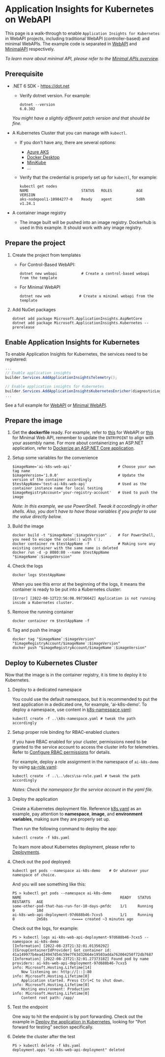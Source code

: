 # Application Insights for Kubernetes on WebAPI

This page is a walk-through to enable `Application Insights for Kubernetes` in WebAPI projects, including traditional WebAPI (controller-based) and minimal WebAPIs. The example code is separated in [WebAPI](./WebAPI/) and [MinimalAPI](./MinimalAPI/) respectively.

_To learn more about minimal API, please refer to the [Minimal APIs overview](https://docs.microsoft.com/en-us/aspnet/core/fundamentals/minimal-apis?view=aspnetcore-6.0)._

## Prerequisite

* .NET 6 SDK - <https://dot.net>
    * Verify dotnet version. For example:
        ```shell
        dotnet --version
        6.0.302
        ```
    _You might have a slightly different patch version and that should be fine._

* A Kubernetes Cluster that you can manage with `kubectl`.
    * If you don't have any, there are several options:
        * [Azure AKS](https://docs.microsoft.com/en-us/azure/aks/)
        * [Docker Desktop](https://www.docker.com/products/docker-desktop/)
        * [MiniKube](https://minikube.sigs.k8s.io/docs/start/)
        * ...
    * Verify that the credential is properly set up for `kubectl`, for example:

        ```shell
        kubectl get nodes
        NAME                        STATUS   ROLES           AGE    VERSION
        aks-nodepool1-10984277-0    Ready    agent           5d8h   v1.24.1
        ```

* A container image registry
  * The image built will be pushed into an image registry. Dockerhub is used in this example. It should work with any image registry.

## Prepare the project

1. Create the project from templates

    * For Control-Based WebAPI:

        ```shell
        dotnet new webapi           # Create a control-based webapi from the template
        ```

    * For Minimal WebAPI

        ```shell
        dotnet new web             # Create a minimal webapi from the template
        ```

2. Add NuGet packages

    ```shell
    dotnet add package Microsoft.ApplicationInsights.AspNetCore
    dotnet add package Microsoft.ApplicationInsights.Kubernetes --prerelease
    ```

## Enable Application Insights for Kubernetes

To enable Application Insights for Kubernetes, the services need to be registered:

```csharp
...
// Enable application insights
builder.Services.AddApplicationInsightsTelemetry();

// Enable application insights for Kubernetes
builder.Services.AddApplicationInsightsKubernetesEnricher(diagnosticLogLevel: LogLevel.Information);
...
```

See a full example for [WebAPI](./WebAPI/Program.cs) or [Minimal WebAPI](./MinimalAPI/Program.cs).

## Prepare the image

1. Get the **dockerfile** ready. For example, refer to [this](./WebAPI/dockerfile) for WebAPI or [this](./MinimalAPI/dockerfile) for Minimal Web API, remember to update the `ENTRYPOINT` to align with your assembly name. For more about containerizing an ASP.NET application, refer to [Dockerize an ASP.NET Core application](https://docs.docker.com/samples/dotnetcore/).

1. Setup some variables for the convenience

    ```shell
    $imageName='ai-k8s-web-api'                     # Choose your own tag name
    $imageVersion='1.0.0'                           # Update the version of the container accordingly
    $testAppName='test-ai-k8s-web-api'              # Used as the container instance name for local testing
    $imageRegistryAccount='your-registry-account'   # Used to push the image
    ```
    _Note: In this example, we use PowerShell. Tweak it accordingly in other shells. Also, you don't have to have those variables if you prefer to use the value directly below._

1. Build the image

    ```shell
    docker build -t "$imageName`:$imageVersion" .   # For PowerShell, you need to escape the colon(:) with (`).
    docker container rm $testAppName -f             # Making sure any existing container with the same name is deleted
    docker run -d -p 8080:80 --name $testAppName "$imageName`:$imageVersion"
    ```

1. Check the logs

    ```shell
    docker logs $testAppName
    ```

    When you see this error at the beginning of the logs, it means the container is ready to be put into a Kubernetes cluster:

    ```log
    [Error] [2022-08-12T23:56:08.9973664Z] Application is not running inside a Kubernetes cluster.
    ```

1. Remove the running container

    ```shell
    docker container rm $testAppName -f
    ```

1. Tag and push the image

    ```shell
    docker tag "$imageName`:$imageVersion" "$imageRegistryAccount/$imageName`:$imageVersion"
    docker push "$imageRegistryAccount/$imageName`:$imageVersion"
    ```

## Deploy to Kubernetes Cluster

Now that the image is in the container registry, it is time to deploy it to Kubernetes.

1. Deploy to a dedicated namespace

    You could use the default namespace, but it is recommended to put the test application in a dedicated one, for example, 'ai-k8s-demo'. To deploy a namespace, use content in [k8s-namespace.yaml](../k8s-namespace.yaml):

    ```shell
    kubectl create -f ..\k8s-namespace.yaml # tweak the path accordingly
    ```

1. Setup proper role binding for RBAC-enabled clusters

    If you have RBAC enabled for your cluster, permissions need to be granted to the service account to access the cluster info for telemetries. Refer to [Configure RBAC permissions](../../docs/configure-rbac-permissions.md) for details.

    For example, deploy a role assignment in the namespace of `ai-k8s-demo` by using [sa-role.yaml](../../docs/sa-role.yaml):

    ```shell
    kubectl create -f ..\..\docs\sa-role.yaml # tweak the path accordingly
    ```

    _Notes: Check the namespace for the service account in the yaml file._

1. Deploy the application

    Create a Kubernetes deployment file. Reference [k8s.yaml](./WebAPI/k8s.yaml) as an example, pay attention to **namespace**, **image**, and **environment variables**, making sure they are properly set up.

    Then run the following command to deploy the app:

    ```shell
    kubectl create -f k8s.yaml
    ```

    To learn more about Kubernetes deployment, please refer to [Deployments](https://kubernetes.io/docs/concepts/workloads/controllers/deployment/).

1. Check out the pod deployed:

    ```shell
    kubectl get pods --namespace ai-k8s-demo    # Or whatever your namespace of choice.
    ```

    And you will see something like this:

    ```
    PS > kubectl get pods --namespace ai-k8s-demo
    NAME                                             READY   STATUS    RESTARTS   AGE
    some-other-pod-that-has-run-for-10-days-pmfdc    1/1     Running   0          10d
    ai-k8s-web-api-deployment-97d688b46-7cxs5        1/1     Running   0          2m58s           <==== created ~3 minutes ago
    ```

    Check out the logs, for example:

    ```shell
    PS > kubectl logs ai-k8s-web-api-deployment-97d688b46-7cxs5 --namespace ai-k8s-demo
    [Information] [2022-08-23T21:32:01.0135029Z] [CGroupContainerIdProvider] Got container id: 41a149977b4ea424947d54c59e7f63d32664e19503adda762004250f72db7687
    [Information] [2022-08-23T21:32:01.2737318Z] Found pod by name providers: ai-k8s-web-api-deployment-97d688b46-7cxs5
    info: Microsoft.Hosting.Lifetime[14]
        Now listening on: http://[::]:80
    info: Microsoft.Hosting.Lifetime[0]
        Application started. Press Ctrl+C to shut down.
    info: Microsoft.Hosting.Lifetime[0]
        Hosting environment: Production
    info: Microsoft.Hosting.Lifetime[0]
        Content root path: /app/
    ```

1. Test the endpoint

    One way to hit the endpoint is by port forwarding. Check out the example in [Deploy the application in Kubernetes](../ZeroUserCodeLightup.Net6/README.md#deploy-the-application-in-kubernetes), looking for "Port forward for testing" section specifically.

2. Delete the cluster after the test

    ```
    PS > kubectl delete -f k8s.yaml
    deployment.apps "ai-k8s-web-api-deployment" deleted
    ```

